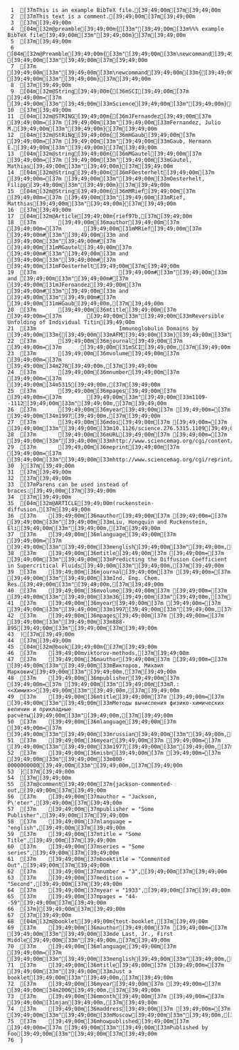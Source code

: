      1	[37mThis is an example BibTeX file.[39;49;00m[37m[39;49;00m
     2	[37mThis text is a comment.[39;49;00m[37m[39;49;00m
     3	[37m[39;49;00m
     4	[04m[32m@preamble[39;49;00m{[33m"[39;49;00m[33m%%% example BibTeX file[39;49;00m[33m"[39;49;00m}[37m[39;49;00m
     5	[37m[39;49;00m
     6	[04m[32m@Preamble[39;49;00m{[33m"[39;49;00m[33m\newcommand[39;49;00m[33m{[39;49;00m[33m\noopsort[39;49;00m[33m}[39;49;00m[33m[1][39;49;00m[33m{[39;49;00m[33m}[39;49;00m[33m [39;49;00m[33m"[39;49;00m[37m[39;49;00m
     7	[37m        [39;49;00m[33m"[39;49;00m[33m\newcommand[39;49;00m[33m{[39;49;00m[33m\noopsort[39;49;00m[33m}[39;49;00m[33m[1][39;49;00m[33m{[39;49;00m[33m}[39;49;00m[33m [39;49;00m[33m"[39;49;00m}[37m[39;49;00m
     8	[37m[39;49;00m
     9	[04m[32m@String[39;49;00m{[36mSCI[39;49;00m[37m [39;49;00m=[37m [39;49;00m[33m"[39;49;00m[33mScience[39;49;00m[33m"[39;49;00m}[37m[39;49;00m
    10	[37m[39;49;00m
    11	[04m[32m@STRING[39;49;00m{[36mJFernandez[39;49;00m[37m [39;49;00m=[37m [39;49;00m[33m"[39;49;00m[33mFernandez, Julio M.[39;49;00m[33m"[39;49;00m}[37m[39;49;00m
    12	[04m[32m@StRiNg[39;49;00m{[36mHGaub[39;49;00m[37m [39;49;00m=[37m [39;49;00m[33m"[39;49;00m[33mGaub, Hermann E.[39;49;00m[33m"[39;49;00m}[37m[39;49;00m
    13	[04m[32m@string[39;49;00m{[36mMGautel[39;49;00m[37m [39;49;00m=[37m [39;49;00m[33m"[39;49;00m[33mGautel, Mathias[39;49;00m[33m"[39;49;00m}[37m[39;49;00m
    14	[04m[32m@String[39;49;00m{[36mFOesterhelt[39;49;00m[37m [39;49;00m=[37m [39;49;00m[33m"[39;49;00m[33mOesterhelt, Filipp[39;49;00m[33m"[39;49;00m}[37m[39;49;00m
    15	[04m[32m@String[39;49;00m{[36mMRief[39;49;00m[37m [39;49;00m=[37m [39;49;00m[33m"[39;49;00m[33mRief, Matthias[39;49;00m[33m"[39;49;00m}[37m[39;49;00m
    16	[37m[39;49;00m
    17	[04m[32m@Article[39;49;00m{rief97b,[37m[39;49;00m
    18	[37m       [39;49;00m[36mauthor[39;49;00m[37m [39;49;00m=[37m       [39;49;00m[31mMRief[39;49;00m[37m [39;49;00m#[33m"[39;49;00m[33m and [39;49;00m[33m"[39;49;00m#[37m [39;49;00m[31mMGautel[39;49;00m[37m [39;49;00m#[33m"[39;49;00m[33m and [39;49;00m[33m"[39;49;00m#[37m [39;49;00m[31mFOesterhelt[39;49;00m[37m[39;49;00m
    19	[37m                          [39;49;00m#[33m"[39;49;00m[33m and [39;49;00m[33m"[39;49;00m#[37m [39;49;00m[31mJFernandez[39;49;00m[37m [39;49;00m#[33m"[39;49;00m[33m and [39;49;00m[33m"[39;49;00m#[37m [39;49;00m[31mHGaub[39;49;00m,[37m[39;49;00m
    20	[37m       [39;49;00m[36mtitle[39;49;00m[37m [39;49;00m=[37m        [39;49;00m[33m"[39;49;00m[33mReversible Unfolding of Individual Titin[39;49;00m
    21	[33m                          Immunoglobulin Domains by [39;49;00m[33m{[39;49;00m[33mAFM[39;49;00m[33m}[39;49;00m[33m"[39;49;00m,[37m[39;49;00m
    22	[37m       [39;49;00m[36mjournal[39;49;00m[37m [39;49;00m=[37m      [39;49;00m[31mSCI[39;49;00m,[37m[39;49;00m
    23	[37m       [39;49;00m[36mvolume[39;49;00m[37m [39;49;00m=[37m       [39;49;00m[34m276[39;49;00m,[37m[39;49;00m
    24	[37m       [39;49;00m[36mnumber[39;49;00m[37m [39;49;00m=[37m       [39;49;00m[34m5315[39;49;00m,[37m[39;49;00m
    25	[37m       [39;49;00m[36mpages[39;49;00m[37m [39;49;00m=[37m        [39;49;00m[33m"[39;49;00m[33m1109--1112[39;49;00m[33m"[39;49;00m,[37m[39;49;00m
    26	[37m       [39;49;00m[36myear[39;49;00m[37m [39;49;00m=[37m         [39;49;00m[34m1997[39;49;00m,[37m[39;49;00m
    27	[37m       [39;49;00m[36mdoi[39;49;00m[37m [39;49;00m=[37m          [39;49;00m[33m"[39;49;00m[33m10.1126/science.276.5315.1109[39;49;00m[33m"[39;49;00m,[37m[39;49;00m
    28	[37m       [39;49;00m[36mURL[39;49;00m[37m [39;49;00m=[37m          [39;49;00m[33m"[39;49;00m[33mhttp://www.sciencemag.org/cgi/content/abstract/276/5315/1109[39;49;00m[33m"[39;49;00m,[37m[39;49;00m
    29	[37m       [39;49;00m[36meprint[39;49;00m[37m [39;49;00m=[37m       [39;49;00m[33m"[39;49;00m[33mhttp://www.sciencemag.org/cgi/reprint/276/5315/1109.pdf[39;49;00m[33m"[39;49;00m,[37m[39;49;00m
    30	}[37m[39;49;00m
    31	[37m[39;49;00m
    32	[37m[39;49;00m
    33	[37mParens can be used instead of braces:[39;49;00m[37m[39;49;00m
    34	[37m[39;49;00m
    35	[04m[32m@ARTICLE[39;49;00m(ruckenstein-diffusion,[37m[39;49;00m
    36	[37m    [39;49;00m[36mauthor[39;49;00m[37m [39;49;00m=[37m [39;49;00m[33m"[39;49;00m[33mLiu, Hongquin and Ruckenstein, Eli[39;49;00m[33m"[39;49;00m,[37m[39;49;00m
    37	[37m    [39;49;00m[36mlanguage[39;49;00m[37m [39;49;00m=[37m [39;49;00m[33m"[39;49;00m[33menglish[39;49;00m[33m"[39;49;00m,[37m[39;49;00m
    38	[37m    [39;49;00m[36mtitle[39;49;00m[37m [39;49;00m=[37m [39;49;00m[33m"[39;49;00m[33mPredicting the Diffusion Coefficient in Supercritical Fluids[39;49;00m[33m"[39;49;00m,[37m[39;49;00m
    39	[37m    [39;49;00m[36mjournal[39;49;00m[37m [39;49;00m=[37m [39;49;00m[33m"[39;49;00m[33mInd. Eng. Chem. Res.[39;49;00m[33m"[39;49;00m,[37m[39;49;00m
    40	[37m    [39;49;00m[36mvolume[39;49;00m[37m [39;49;00m=[37m [39;49;00m[33m"[39;49;00m[33m36[39;49;00m[33m"[39;49;00m,[37m[39;49;00m
    41	[37m    [39;49;00m[36myear[39;49;00m[37m [39;49;00m=[37m [39;49;00m[33m"[39;49;00m[33m1997[39;49;00m[33m"[39;49;00m,[37m[39;49;00m
    42	[37m    [39;49;00m[36mpages[39;49;00m[37m [39;49;00m=[37m [39;49;00m[33m"[39;49;00m[33m888-895[39;49;00m[33m"[39;49;00m[37m[39;49;00m
    43	)[37m[39;49;00m
    44	[37m[39;49;00m
    45	[04m[32m@book[39;49;00m{[37m[39;49;00m
    46	[37m    [39;49;00mviktorov-methods,[37m[39;49;00m
    47	[37m    [39;49;00m[36mauthor[39;49;00m[37m [39;49;00m=[37m [39;49;00m[33m"[39;49;00m[33mВикторов, Михаил Маркович[39;49;00m[33m"[39;49;00m,[37m[39;49;00m
    48	[37m    [39;49;00m[36mpublisher[39;49;00m[37m [39;49;00m=[37m [39;49;00m[33m"[39;49;00m[33mЛ.: <<Химия>>[39;49;00m[33m"[39;49;00m,[37m[39;49;00m
    49	[37m    [39;49;00m[36mtitle[39;49;00m[37m [39;49;00m=[37m [39;49;00m[33m"[39;49;00m[33mМетоды вычисления физико-химических величин и прикладные расчёты[39;49;00m[33m"[39;49;00m,[37m[39;49;00m
    50	[37m    [39;49;00m[36mlanguage[39;49;00m[37m [39;49;00m=[37m [39;49;00m[33m"[39;49;00m[33mrussian[39;49;00m[33m"[39;49;00m,[37m[39;49;00m
    51	[37m    [39;49;00m[36myear[39;49;00m[37m [39;49;00m=[37m [39;49;00m[33m"[39;49;00m[33m1977[39;49;00m[33m"[39;49;00m,[37m[39;49;00m
    52	[37m    [39;49;00m[36misbn[39;49;00m[37m [39;49;00m=[37m [39;49;00m[33m"[39;49;00m[33m000-0000000000[39;49;00m[33m"[39;49;00m,[37m[39;49;00m
    53	}[37m[39;49;00m
    54	[37m[39;49;00m
    55	[37m@comment[39;49;00m[37m{jackson-commented-out,[39;49;00m[37m[39;49;00m
    56	[37m    [39;49;00m[37mauthor = "Jackson, P\'eter",[39;49;00m[37m[39;49;00m
    57	[37m    [39;49;00m[37mpublisher = "Some Publisher",[39;49;00m[37m[39;49;00m
    58	[37m    [39;49;00m[37mlanguage = "english",[39;49;00m[37m[39;49;00m
    59	[37m    [39;49;00m[37mtitle = "Some Title",[39;49;00m[37m[39;49;00m
    60	[37m    [39;49;00m[37mseries = "Some series",[39;49;00m[37m[39;49;00m
    61	[37m    [39;49;00m[37mbooktitle = "Commented Out",[39;49;00m[37m[39;49;00m
    62	[37m    [39;49;00m[37mnumber = "3",[39;49;00m[37m[39;49;00m
    63	[37m    [39;49;00m[37medition = "Second",[39;49;00m[37m[39;49;00m
    64	[37m    [39;49;00m[37myear = "1933",[39;49;00m[37m[39;49;00m
    65	[37m    [39;49;00m[37mpages = "44--59"[39;49;00m[37m[39;49;00m
    66	[37m}[39;49;00m[37m[39;49;00m
    67	[37m[39;49;00m
    68	[04m[32m@booklet[39;49;00m{test-booklet,[37m[39;49;00m
    69	[37m    [39;49;00m[36mauthor[39;49;00m[37m [39;49;00m=[37m [39;49;00m[33m"[39;49;00m[33mde Last, Jr., First Middle[39;49;00m[33m"[39;49;00m,[37m[39;49;00m
    70	[37m    [39;49;00m[36mlanguage[39;49;00m[37m [39;49;00m=[37m [39;49;00m[33m"[39;49;00m[33menglish[39;49;00m[33m"[39;49;00m,[37m[39;49;00m
    71	[37m    [39;49;00m[36mtitle[39;49;00m[37m [39;49;00m=[37m [39;49;00m[33m"[39;49;00m[33mJust a booklet[39;49;00m[33m"[39;49;00m,[37m[39;49;00m
    72	[37m    [39;49;00m[36myear[39;49;00m[37m [39;49;00m=[37m [39;49;00m[34m2006[39;49;00m,[37m[39;49;00m
    73	[37m    [39;49;00m[36mmonth[39;49;00m[37m [39;49;00m=[37m [39;49;00m[31mjan[39;49;00m,[37m[39;49;00m
    74	[37m    [39;49;00m[36maddress[39;49;00m[37m [39;49;00m=[37m [39;49;00m[33m"[39;49;00m[33mMoscow[39;49;00m[33m"[39;49;00m,[37m[39;49;00m
    75	[37m    [39;49;00m[36mhowpublished[39;49;00m[37m [39;49;00m=[37m [39;49;00m[33m"[39;49;00m[33mPublished by Foo[39;49;00m[33m"[39;49;00m[37m[39;49;00m
    76	}
